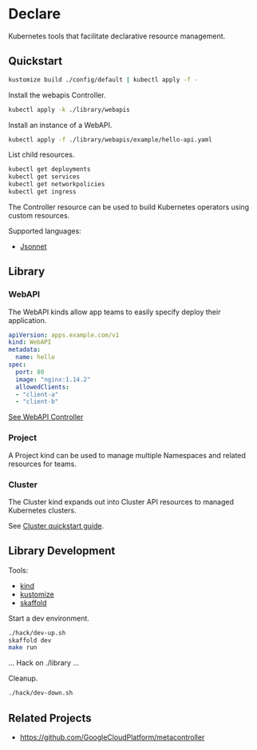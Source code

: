 # Declare

Kubernetes tools that facilitate declarative resource management.


## Quickstart

```sh
kustomize build ./config/default | kubectl apply -f -
```

Install the webapis Controller.

```sh
kubectl apply -k ./library/webapis
```

Install an instance of a WebAPI.

```sh
kubectl apply -f ./library/webapis/example/hello-api.yaml
```

List child resources.

```sh
kubectl get deployments
kubectl get services
kubectl get networkpolicies
kubectl get ingress
```

The Controller resource can be used to build Kubernetes operators using custom resources.

Supported languages:
* [Jsonnet](https://jsonnet.org/)

## Library

### WebAPI

The WebAPI kinds allow app teams to easily specify deploy their application.

```yaml
apiVersion: apps.example.com/v1
kind: WebAPI
metadata:
  name: hello
spec:
  port: 80
  image: "nginx:1.14.2"
  allowedClients:
  - "client-a"
  - "client-b"
```

[See WebAPI Controller](./library/webapis/controller.yaml)

### Project

A Project kind can be used to manage multiple Namespaces and related resources for teams.

### Cluster

The Cluster kind expands out into Cluster API resources to managed Kubernetes clusters.

See [Cluster quickstart guide](./library/clusters/).

## Library Development

Tools:
- [kind](https://kind.sigs.k8s.io/)
- [kustomize](https://kustomize.io/)
- [skaffold](https://skaffold.dev/)

Start a dev environment.

```sh
./hack/dev-up.sh
skaffold dev
make run
```

... Hack on ./library ...

Cleanup.

```sh
./hack/dev-down.sh
```

## Related Projects

- https://github.com/GoogleCloudPlatform/metacontroller
